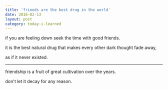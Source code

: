 ```yaml
---
title: 'friends are the best drug in the world'
date: 2016-02-13
layout: post
category: today-i-learned
---
```


if you are feeling down seek the time with good friends.

it is the best natural drug that makes every other dark thought fade away,

as if it never existed.

---

friendship is a fruit of great cultivation over the years.

don't let it decay for any reason.
